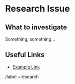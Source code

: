# Research Issue

## What to investigate

Something, something...

## Useful Links

- [Example Link](https://www.youtube.com/watch?v=dQw4w9WgXcQ)

/label ~research
